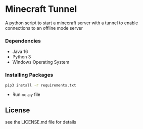 # Minecraft Tunnel

A python script to start a minecraft server with a tunnel to enable connections to an offline mode server

### Dependencies

* Java 16
* Python 3
* Windows Operating System
### Installing Packages

```sh
pip3 install -r requirements.txt
```

* Run `mc.py` file

## License
 see the LICENSE.md file for details
